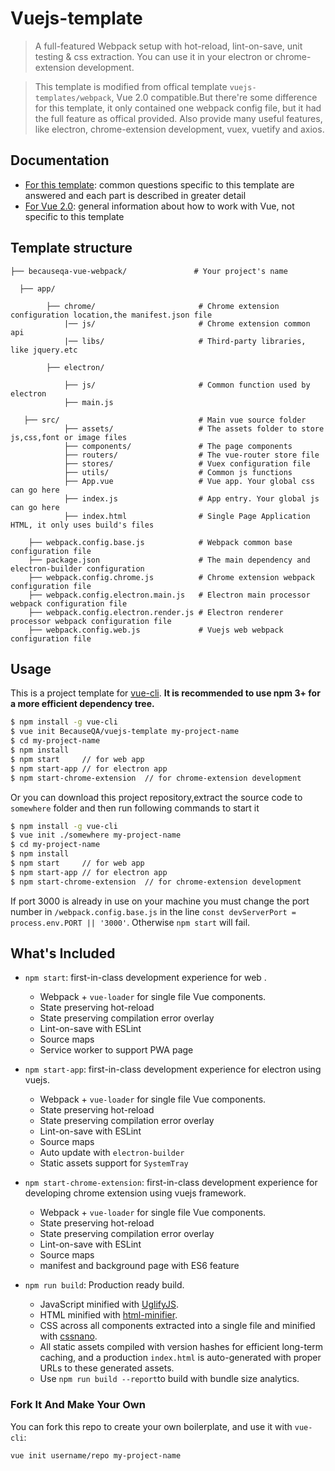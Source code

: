 # Vuejs-template

> A full-featured Webpack setup with hot-reload, lint-on-save, unit testing & css extraction. You can use it in your electron or chrome-extension development.

> This template is modified from offical template `vuejs-templates/webpack`, Vue 2.0 compatible.But there're some difference for this template, it only contained one webpack config file, but it had the full feature as offical provided. Also provide many useful features, like electron, chrome-extension development, vuex, vuetify and axios.

## Documentation

- [For this template](http://vuejs-templates.github.io/webpack): common questions specific to this template are answered and each part is described in greater detail
- [For Vue 2.0](http://vuejs.org/guide/): general information about how to work with Vue, not specific to this template

## Template structure
```
├── becauseqa-vue-webpack/               # Your project's name

  ├── app/

        ├── chrome/                       # Chrome extension configuration location,the manifest.json file 
            |── js/                       # Chrome extension common api
            |── libs/                     # Third-party libraries, like jquery.etc
        
        ├── electron/

            ├── js/                       # Common function used by electron
            ├── main.js

   ├── src/                               # Main vue source folder
            ├── assets/                   # The assets folder to store js,css,font or image files
            ├── components/               # The page components
            ├── routers/                  # The vue-router store file
            ├── stores/                   # Vuex configuration file
            ├── utils/                    # Common js functions
            ├── App.vue                   # Vue app. Your global css can go here
            ├── index.js                  # App entry. Your global js can go here
            ├── index.html                # Single Page Application HTML, it only uses build's files

    ├── webpack.config.base.js            # Webpack common base configuration file
    ├── package.json                      # The main dependency and electron-builder configuration
    ├── webpack.config.chrome.js          # Chrome extension webpack configuration file
    ├── webpack.config.electron.main.js   # Electron main processor webpack configuration file
    ├── webpack.config.electron.render.js # Electron renderer processor webpack configuration file
    ├── webpack.config.web.js             # Vuejs web webpack configuration file 
```

## Usage

This is a project template for [vue-cli](https://github.com/vuejs/vue-cli). **It is recommended to use npm 3+ for a more efficient dependency tree.**

``` bash
$ npm install -g vue-cli
$ vue init BecauseQA/vuejs-template my-project-name
$ cd my-project-name
$ npm install
$ npm start     // for web app
$ npm start-app // for electron app
$ npm start-chrome-extension  // for chrome-extension development
```
Or you can download this project repository,extract the source code to `somewhere` folder and then run following commands to start it

```bash
$ npm install -g vue-cli
$ vue init ./somewhere my-project-name
$ cd my-project-name
$ npm install
$ npm start     // for web app
$ npm start-app // for electron app
$ npm start-chrome-extension  // for chrome-extension development
```
If port 3000 is already in use on your machine you must change the port number in `/webpack.config.base.js` in the line `const devServerPort = process.env.PORT || '3000'`. Otherwise `npm start` will fail.

## What's Included

- `npm start`: first-in-class development experience for web .
  - Webpack + `vue-loader` for single file Vue components.
  - State preserving hot-reload
  - State preserving compilation error overlay
  - Lint-on-save with ESLint
  - Source maps
  - Service worker to support PWA page
  
- `npm start-app`: first-in-class development experience for electron using vuejs.
  - Webpack + `vue-loader` for single file Vue components.
  - State preserving hot-reload
  - State preserving compilation error overlay
  - Lint-on-save with ESLint
  - Source maps
  - Auto update with `electron-builder`
  - Static assets support for `SystemTray`
  
- `npm start-chrome-extension`: first-in-class development experience for developing chrome extension using vuejs framework.
  - Webpack + `vue-loader` for single file Vue components.
  - State preserving hot-reload
  - State preserving compilation error overlay
  - Lint-on-save with ESLint
  - Source maps
  - manifest and background page with ES6 feature


  
- `npm run build`: Production ready build.
  - JavaScript minified with [UglifyJS](https://github.com/mishoo/UglifyJS2).
  - HTML minified with [html-minifier](https://github.com/kangax/html-minifier).
  - CSS across all components extracted into a single file and minified with [cssnano](https://github.com/ben-eb/cssnano).
  - All static assets compiled with version hashes for efficient long-term caching, and a production `index.html` is auto-generated with proper URLs to these generated assets.
  - Use `npm run build --report`to build with bundle size analytics.



### Fork It And Make Your Own

You can fork this repo to create your own boilerplate, and use it with `vue-cli`:

``` bash
vue init username/repo my-project-name
```
